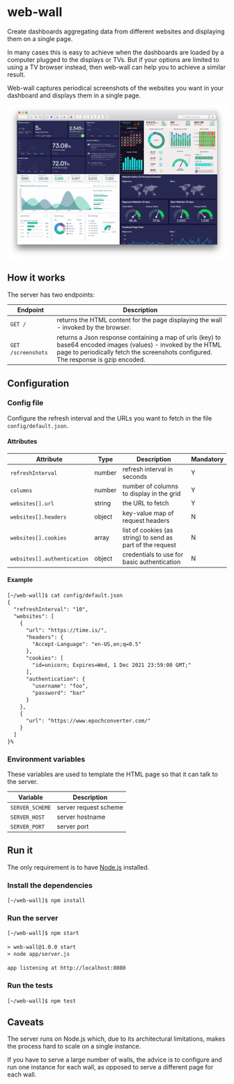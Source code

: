 # web-wall

Create dashboards aggregating data from different websites and displaying them on a single page.

In many cases this is easy to achieve when the dashboards are loaded by a computer plugged to the displays or TVs.
But if your options are limited to using a TV browser instead, then web-wall can help you to achieve a similar result.  

Web-wall captures periodical screenshots of the websites you want in your dashboard and displays them in a single page.

![web-wall example](images/wall-example.png)

## How it works

The server has two endpoints:

| Endpoint           | Description                                                                                                                                                                                         |
| ------------------ | --------------------------------------------------------------------------------------------------------------------------------------------------------------------------------------------------- |
| `GET /`            | returns the HTML content for the page displaying the wall - invoked by the browser.                                                                                                                 |
| `GET /screenshots` | returns a Json response containing a map of urls (key) to base64 encoded images (values) - invoked by the HTML page to periodically fetch the screenshots configured. The response is gzip encoded. |

## Configuration

### Config file

Configure the refresh interval and the URLs you want to fetch in the file `config/default.json`.

#### Attributes

| Attribute                   | Type   | Description                                                | Mandatory   |
| --------------------------- | ------ | ---------------------------------------------------------- | ----------- |
| `refreshInterval`           | number | refresh interval in seconds                                | Y           |
| `columns`                   | number | number of columns to display in the grid                   | Y           |
| `websites[].url`            | string | the URL to fetch                                           | Y           |
| `websites[].headers`        | object | key-value map of request headers                           | N           |
| `websites[].cookies`        | array  | list of cookies (as string) to send as part of the request | N           |
| `websites[].authentication` | object | credentials to use for basic authentication                | N           |

#### Example

```
[~/web-wall]$ cat config/default.json
{
  "refreshInterval": "10",
  "websites": [
    {
      "url": "https://time.is/",
      "headers": {
        "Accept-Language": "en-US,en;q=0.5"
      },
      "cookies": [
        "id=unicorn; Expires=Wed, 1 Dec 2021 23:59:00 GMT;"
      ],
      "authentication": {
        "username": "foo",
        "password": "bar"
      }
    },
    {
      "url": "https://www.epochconverter.com/"
    }
  ]
}%
```

### Environment variables

These variables are used to template the HTML page so that it can talk to the server.

| Variable        | Description           |
| --------------- | --------------------- | 
| `SERVER_SCHEME` | server request scheme | 
| `SERVER_HOST`   | server hostname       | 
| `SERVER_PORT`   | server port           | 

## Run it

The only requirement is to have [Node.js](https://nodejs.dev) installed.

### Install the dependencies

```
[~/web-wall]$ npm install
```

### Run the server

```
[~/web-wall]$ npm start

> web-wall@1.0.0 start
> node app/server.js

app listening at http://localhost:8080
```

### Run the tests

```
[~/web-wall]$ npm test
```

## Caveats

The server runs on Node.js which, due to its architectural limitations, makes the process hard to scale on a single instance.

If you have to serve a large number of walls, the advice is to configure and run one instance for each wall, as opposed to serve a different page for each wall. 
 